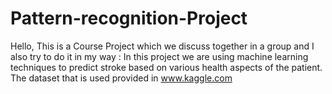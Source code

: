 # Pattern-recognition-Project
Hello,
This is a Course Project which we discuss together in a group and I also try to do it in my way :
In this project we are using machine learning techniques to predict stroke based on various health aspects of the patient.
The dataset that is used provided in www.kaggle.com
